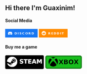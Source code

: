 ## Hi there I'm Guaxinim!

#### Social Media
<a target="blank" href="https://dsc.bio/Guaxinim5573/"><img src="https://raw.githubusercontent.com/Guaxinim5573/Guaxinim5573/master/assets/discord.png"></a>   <a target="blank" href="https://www.reddit.com/user/Graxanim"><img src="https://raw.githubusercontent.com/Guaxinim5573/Guaxinim5573/master/assets/reddit.png"></a>

#### Buy me a game
<a target="blank" href="https://steamcommunity.com/id/guaxinim5573/"><img src="https://raw.githubusercontent.com/Guaxinim5573/Guaxinim5573/master/assets/steam.png"></a>   <a target="blank" href="https://account.xbox.com/profile?gamertag=Guaxinim5573"><img src="https://raw.githubusercontent.com/Guaxinim5573/Guaxinim5573/master/assets/xbox.png"></a>
